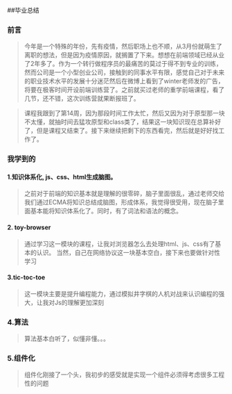 ##毕业总结

### 前言
 
> 今年是一个特殊的年份，先有疫情，然后职场上也不顺，从3月份就萌生了离职的想法，但是因为疫情原因，就搁置了下来。想想在前端领域已经从业了2年多了。作为一个转行做程序员的最痛苦的莫过于得不到专业的训练，然而公司是一个小型创业公司，接触到的同事水平有限，感觉自己对于未来的职业技术水平的发展十分迷茫然后在微博上看到了winter老师发的广告，将要在极客时间开设前端训练营了。之前就买过老师的重学前端课程，看了几节，还不错，这次训练营就果断报班了。  

> 课程我跟到了第14周，因为那段时间工作太忙，然后又因为对于原型那一块不太懂，就抽时间去猛攻原型和class类了，结果这一块知识现在总算补好了，但是课程又结束了。接下来继续把剩下的东西看完，然后就是好好找工作了。

### 我学到的

#### 1.知识体系化, js、css、html生成脑图。

> 之前对于前端的知识基本就是理解的很零碎，脑子里面很乱，通过老师交给我们通过ECMA将知识总结成脑图，形成体系，我觉得很受用，现在脑子里面基本能将知识体系化了。同时，有了词法和语法的概念。

#### 2. toy-browser

> 通过学习这一模块的课程，让我对浏览器怎么去处理html、js、css有了基本的认识。
> 当然，自己在网络协议这一块基本空白，接下来也要做针对性学习

#### 3.tic-toc-toe
> 这一模块主要是提升编程能力，通过模拟井字棋的人机对战来认识编程的强大，让我对Js的理解更加深刻

### 4.算法
> 算法基本白听了，似懂非懂。。。

### 5.组件化
> 组件化刚接了一个头，我初步的感受就是实现一个组件必须得考虑很多工程性的问题


